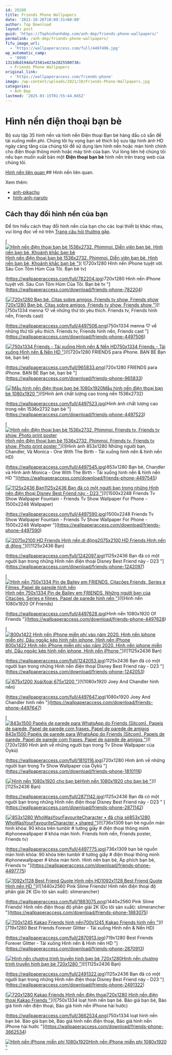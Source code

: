 ```yaml
---
id: 20280
title: Friends Phone Wallpapers
date: '2021-10-26T10:09:31+00:00'
author: Top Download
layout: post
guid: 'https://Tophinhanhdep.com/anh-dep/friends-phone-wallpapers/'
permalink: /anh-dep/friends-phone-wallpapers/
fifu_image_url:
  - 'https://wallpaperaccess.com/full/4497496.jpg'
wp_automatic_camp:
  - '8098'
1313dbd194daf2581e423e2825500736:
  - Friends Phone Wallpapers
original_link:
  - 'https://wallpaperaccess.com/friends-phone'
image: /wp-content/uploads/2021/10/Friends-Phone-Wallpapers.jpg
categories:
  - Ảnh Đẹp
lastmod: '2025-03-15T01:55:44.045Z'
---
```

# Hình nền điện thoại bạn bè

Bộ sưu tập 35 hình nền và hình nền Điện thoại Bạn bè hàng đầu có sẵn để tải xuống miễn phí. Chúng tôi hy vọng bạn sẽ thích bộ sưu tập hình ảnh HD ngày càng tăng của chúng tôi để sử dụng làm hình nền hoặc màn hình chính cho điện thoại thông minh hoặc máy tính của bạn. Vui lòng liên hệ chúng tôi nếu bạn muốn xuất bản một **Điện thoại bạn bè** hình nền trên trang web của chúng tôi.

[Hình nền liên quan ](#related) ## Hình nền liên quan.

   
 Xem thêm:

   
- [anh-pikachu](https://tophinhanhdep.com/anh-anime/anh-pikachu/)
- [hinh-anh-naruto](https://tophinhanhdep.com/anh-naruto/hinh-anh-naruto/)

## Cách thay đổi hình nền của bạn

Để tìm hiểu cách thay đổi hình nền của bạn cho các loại thiết bị khác nhau, vui lòng đọc về nó trên [Trang câu hỏi thường gặp](https://tophinhanhdep.com/faq/).

  
[[![Hình nền điện thoại bạn bè 1536x2732.  Phimmoi.  Diễn viên bạn bè, Hình nền bạn bè, Khoảnh khắc bạn bè](https://wallpaperaccess.com/full/4497496.jpg)Hình nền điện thoại bạn bè 1536x2732. Phimmoi. Diễn viên bạn bè, Hình nền bạn bè, Khoảnh khắc bạn bè "](https://wallpaperaccess.com/download/friends-phone-4497496)]( ![720x1280 Hình nền iPhone tuyệt vời.  Sáu Con Tôm Hùm Của Tôi.  Bạn bè tv)

(https://wallpaperaccess.com/full/782204.jpg)720x1280 Hình nền iPhone tuyệt vời. Sáu Con Tôm Hùm Của Tôi. Bạn bè tv "](https://wallpaperaccess.com/download/friends-phone-782204)

[[![720x1280 Bạn bè.  Citas sobre amigos, Friends tv show, Friends show](https://wallpaperaccess.com/full/782192.jpg)720x1280 Bạn bè. Citas sobre amigos, Friends tv show, Friends show "](https://wallpaperaccess.com/download/friends-phone-782192)](![750x1334 menna ♡ về những thứ tôi yêu thích.  Friends tv, Friends hình nền, Friends cast)

(https://wallpaperaccess.com/full/4497506.png)750x1334 menna ♡ về những thứ tôi yêu thích. Friends tv, Friends hình nền, Friends cast "](https://wallpaperaccess.com/download/friends-phone-4497506)

[[![750x1334 Friends - Tải xuống Hình nền & Nền HD](https://wallpaperaccess.com/full/4497509.jpg)750x1334 Friends - Tải xuống Hình nền &amp; Nền HD "](https://wallpaperaccess.com/download/friends-phone-4497509)](![720x1280 FRIENDS para iPhone.  BẠN BÈ Bạn bè, bạn bè)

(https://wallpaperaccess.com/full/965833.png)720x1280 FRIENDS para iPhone. BẠN BÈ Bạn bè, bạn bè "](https://wallpaperaccess.com/download/friends-phone-965833)

[[![Mẫu hình nền điện thoại bạn bè 1080x1920](https://wallpaperaccess.com/full/2441559.jpg)Mẫu hình nền điện thoại bạn bè 1080x1920 "](https://wallpaperaccess.com/download/friends-phone-2441559)](![Hình ảnh chất lượng cao trong nền 1536x2732)

(https://wallpaperaccess.com/full/4497523.jpg)Hình ảnh chất lượng cao trong nền 1536x2732 bạn bè "](https://wallpaperaccess.com/download/friends-phone-4497523)

[[![Hình nền điện thoại bạn bè 1536x2732.  Phimmoi.  Friends tv, Friends tv show, Photo print poster](https://wallpaperaccess.com/full/4497538.jpg)Hình nền điện thoại bạn bè 1536x2732. Phimmoi. Friends tv, Friends tv show, Photo print poster "](https://wallpaperaccess.com/download/friends-phone-4497538)](![Hình ảnh 853x1280 Những người bạn, Chandler, Và Monica - One With The Birth - Tải xuống hình nền & hình nền HD)

(https://wallpaperaccess.com/full/4497545.jpg)853x1280 Bạn bè, Chandler và Hình ảnh Monica - One With The Birth - Tải xuống hình nền &amp; hình nền HD "](https://wallpaperaccess.com/download/friends-phone-4497545)

[[![1125x2436 Bạn](https://wallpaperaccess.com/full/856232.jpg)1125x2436 Bạn đã có một người bạn trong những Hình nền điện thoại Disney Best Friend này - D23 "](https://wallpaperaccess.com/download/friends-phone-856232)](![1500x2248 Friends Tv Show Wallpaper Fountain - Friends Tv Show Wallpaper For Phone - 1500x2248 Wallpaper)

(https://wallpaperaccess.com/full/4497590.jpg)1500x2248 Friends Tv Show Wallpaper Fountain - Friends Tv Show Wallpaper For Phone - 1500x2248 Wallpaper "](https://wallpaperaccess.com/download/friends-phone-4497590)

[[![2075x2100 HD Friends Hình nền di động](https://wallpaperaccess.com/full/4497594.jpg)2075x2100 HD Friends Hình nền di động "](https://wallpaperaccess.com/download/friends-phone-4497594)](![1125x2436 Bạn)

(https://wallpaperaccess.com/full/1242097.jpg)1125x2436 Bạn đã có một người bạn trong những Hình nền điện thoại Disney Best Friend này - D23 "](https://wallpaperaccess.com/download/friends-phone-1242097)

[[![Hình nền 750x1334 Pin de Bailey em FRIENDS.  Citações Friends, Series e Filmes, Papel de parede hình nền](https://wallpaperaccess.com/full/4430343.jpg)Hình nền 750x1334 Pin de Bailey em FRIENDS. Những người bạn của Citações, Series e filmes, Papel de parede hình nền "](https://wallpaperaccess.com/download/friends-phone-4430343)](![Hình nền 1080x1920 Of Friends)

(https://wallpaperaccess.com/full/4497628.jpg)Hình nền 1080x1920 Of Friends "](https://wallpaperaccess.com/download/friends-phone-4497628)

[[![800x1422 Hình nền iPhone miễn phí vào năm 2020. Hình nền iphone miễn phí, Dấu ngoặc kép hình nền iphone, Hình nền iPhone](https://wallpaperaccess.com/full/4497638.jpg)800x1422 Hình nền iPhone miễn phí vào năm 2020. Hình nền iphone miễn phí, Dấu ngoặc kép hình nền iphone, Hình nền iPhone "](https://wallpaperaccess.com/download/friends-phone-4497638)](![1125x2436 Bạn)

(https://wallpaperaccess.com/full/1242053.jpg)1125x2436 Bạn đã có một người bạn trong những Hình nền điện thoại Disney Best Friend này - D23 "](https://wallpaperaccess.com/download/friends-phone-1242053)

[[![675x1200 Xoài](https://wallpaperaccess.com/full/4497643.png)Xoài 675x1200 "](https://wallpaperaccess.com/download/friends-phone-4497643)](![1080x1920 Joey And Chandler hình nền)

(https://wallpaperaccess.com/full/4497647.jpg)1080x1920 Joey And Chandler hình nền "](https://wallpaperaccess.com/download/friends-phone-4497647)

[[![843x1500 Papéis de parede para WhatsApp do Friends (Sitcom).  Papeis de parede, Papel de parede com frases, Papel de parede de amigos](https://wallpaperaccess.com/full/4497650.jpg)843x1500 Papéis de parede para WhatsApp do Friends (Sitcom). Papeis de parede, Papel de parede com frases, Papel de parede de amigos "](https://wallpaperaccess.com/download/friends-phone-4497650)](![720x1280 Hình ảnh về những người bạn trong Tv Show Wallpaper của Öykü)

(https://wallpaperaccess.com/full/1810116.jpg)720x1280 Hình ảnh về những người bạn trong Tv Show Wallpaper của Öykü "](https://wallpaperaccess.com/download/friends-phone-1810116)

[[![Hình nền 1080x1920 cho bạn bè](https://wallpaperaccess.com/full/4497662.jpg)Hình nền 1080x1920 cho bạn bè "](https://wallpaperaccess.com/download/friends-phone-4497662)](![1125x2436 Bạn)

(https://wallpaperaccess.com/full/2871142.jpg)1125x2436 Bạn đã có một người bạn trong những Hình nền điện thoại Disney Best Friend này - D23 " ](https://wallpaperaccess.com/download/friends-phone-2871142)

[[![853x1280 WhoWasYourFavouriteCharacter • đã chia sẻ](https://wallpaperaccess.com/full/4497705.jpg)853x1280 WhoWasYourFavouriteCharacter • shared "](https://wallpaperaccess.com/download/friends-phone-4497705)](![736x1309 bạn bè nguồn màn hình khóa: 90 khóa trên tumblr # tường giấy # điện thoại thông minh #iphonewallpaper # khóa màn hình.  Friends hình nền, Friends poster, Friends tv)

(https://wallpaperaccess.com/full/4497775.jpg)736x1309 bạn bè nguồn màn hình khóa: 90 khóa trên tumblr # tường giấy # điện thoại thông minh #iphonewallpaper # khóa màn hình. Hình nền bạn bè, Áp phích bạn bè, Friends tv "](https://wallpaperaccess.com/download/friends-phone-4497775)

[[![1092x1128 Best Friend Quote Hình nền HD](https://wallpaperaccess.com/full/1242137.jpg)1092x1128 Best Friend Quote Hình nền HD "](https://wallpaperaccess.com/download/friends-phone-1242137)](![1440x2560 Pink Slime Friends!  Hình nền điện thoại độ phân giải 2K (Do tôi sản xuất): slimerancher)

(https://wallpaperaccess.com/full/1883075.png)1440x2560 Pink Slime Friends! Hình nền điện thoại độ phân giải 2K (Do tôi sản xuất): slimerancher "](https://wallpaperaccess.com/download/friends-phone-1883075)

[[![700x1245 Kakao Friends hình nền](https://wallpaperaccess.com/full/4497790.jpg)700x1245 Kakao Friends hình nền "](https://wallpaperaccess.com/download/friends-phone-4497790)](![719x1280 Best Friends Forever Glitter - Tải xuống Hình nền & Nền HD)

(https://wallpaperaccess.com/full/2870913.jpg)719x1280 Best Friends Forever Glitter - Tải xuống Hình nền &amp; Hình nền HD "](https://wallpaperaccess.com/download/friends-phone-2870913)

[[![Hình nền chương trình truyền hình bạn bè 720x1280](https://wallpaperaccess.com/full/4497792.jpg)Hình nền chương trình truyền hình bạn bè 720x1280 "](https://wallpaperaccess.com/download/friends-phone-4497792)](![1125x2436 Bạn)

(https://wallpaperaccess.com/full/2491322.jpg)1125x2436 Bạn đã có một người bạn trong những Hình nền điện thoại Disney Best Friend này - D23 "](https://wallpaperaccess.com/download/friends-phone-2491322)

[[![720x1280 Kakao Friends Hình nền điện thoại](https://wallpaperaccess.com/full/674625.png)720x1280 Hình nền điện thoại Kakao Friends "](https://wallpaperaccess.com/download/friends-phone-674625)](![750x1334 loạt hình nền bạn bè.  Báo giá bạn bè, Báo giá hình nền điện thoại, Báo giá hình nền iPhone hài hước)

(https://wallpaperaccess.com/full/3662534.png)750x1334 loạt hình nền bạn bè. Báo giá bạn bè, Báo giá hình nền điện thoại, Báo giá hình nền iPhone hài hước "](https://wallpaperaccess.com/download/friends-phone-3662534)

[![Hình nền iPhone miễn phí 1080x1920](https://wallpaperaccess.com/full/4497824.jpg)Hình nền iPhone miễn phí 1080x1920 "](https://wallpaperaccess.com/download/friends-phone-4497824)
